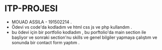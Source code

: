 # ITP-PROJESI
- MOUAD ASSILA - 191502214 .
- Ödevi vs code'da kodladım ve html css js ve php kullandım .
- bu ödevi için bir portfolio kodladım , bu porftolio'da  main section ile başliyor ve sonraki section'nu skills ve genel bilgiler yapmaya çalıştım ve sonunda bir contact form yaptım . 

